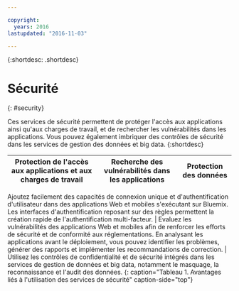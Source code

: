```yaml
---

copyright:
  years: 2016
lastupdated: "2016-11-03"

---
```



{:shortdesc: .shortdesc}


# Sécurité
{: #security}

Ces services de sécurité permettent de protéger l'accès aux applications ainsi qu'aux
charges de travail, et de rechercher les vulnérabilités dans les applications. Vous pouvez également imbriquer des contrôles de sécurité dans les services
de gestion des données et big data.
{:shortdesc}


Protection de l'accès aux applications et aux charges de travail | Recherche des vulnérabilités dans les applications | Protection des données
---- | ---- | ----
Ajoutez facilement des capacités de connexion unique et d'authentification d'utilisateur dans des applications Web et mobiles s'exécutant sur Bluemix. Les
interfaces d'authentification reposant sur des règles permettent la création rapide de l'authentification multi-facteur. | Evaluez les vulnérabilités des applications Web et mobiles afin de renforcer les efforts de sécurité et de conformité aux réglementations. En analysant les
applications avant le déploiement, vous pouvez identifier les problèmes, générer des rapports et implémenter les recommandations de correction. | Utilisez les contrôles de confidentialité et de sécurité intégrés dans les services de gestion de données et big data, notamment le masquage, la
reconnaissance et l'audit des données.
{: caption="Tableau 1. Avantages liés à l'utilisation des services de sécurité" caption-side="top"}
